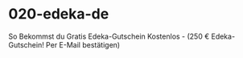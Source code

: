 # 020-edeka-de
So Bekommst du Gratis Edeka-Gutschein Kostenlos - (250 € Edeka-Gutschein! Per E-Mail bestätigen)
